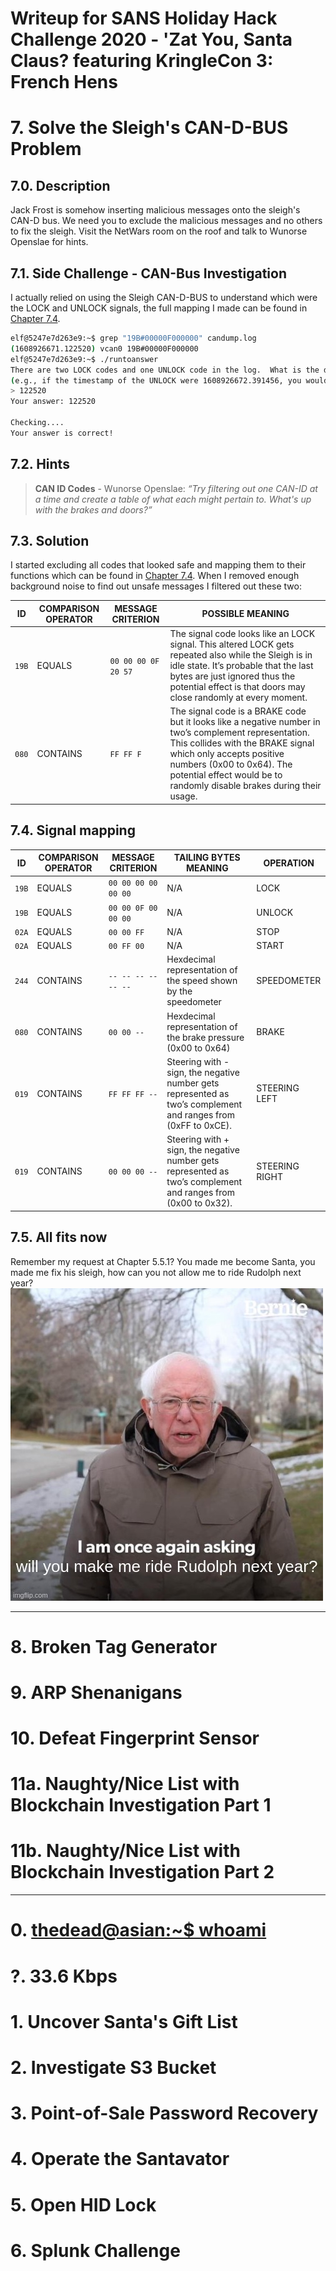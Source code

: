 # Writeup for SANS Holiday Hack Challenge 2020 - 'Zat You, Santa Claus? featuring KringleCon 3: French Hens
# 7. Solve the Sleigh's CAN-D-BUS Problem
## 7.0. Description
Jack Frost is somehow inserting malicious messages onto the sleigh's CAN-D bus. We need you to exclude the malicious messages and no others to fix the sleigh. Visit the NetWars room on the roof and talk to Wunorse Openslae for hints.
## 7.1. Side Challenge - CAN-Bus Investigation
I actually relied on using the Sleigh CAN-D-BUS to understand which were the LOCK and UNLOCK signals, the full mapping I made can be found in [Chapter 7.4](#74-signal-mapping).
```bash
elf@5247e7d263e9:~$ grep "19B#00000F000000" candump.log 
(1608926671.122520) vcan0 19B#00000F000000
elf@5247e7d263e9:~$ ./runtoanswer 
There are two LOCK codes and one UNLOCK code in the log.  What is the decimal portion of the UNLOCK timestamp?
(e.g., if the timestamp of the UNLOCK were 1608926672.391456, you would enter 391456.
> 122520
Your answer: 122520

Checking....
Your answer is correct!
```
## 7.2. Hints
> **CAN ID Codes** - Wunorse Openslae: *“Try filtering out one CAN-ID at a time and create a table of what each might pertain to. What's up with the brakes and doors?”*

## 7.3. Solution
I started excluding all codes that looked safe and mapping them to their functions whìch can be found in [Chapter 7.4](#74-signal-mapping). When I removed enough background noise to find out unsafe messages I filtered out these two:

| ID    | COMPARISON OPERATOR | MESSAGE CRITERION   | POSSIBLE MEANING                                                                                                               |
| ----- | ------------------- | ------------------- | ------------------------------------------------------------------------------------------------------------------------------ |
| `19B` | EQUALS              | `00 00 00 0F 20 57` | The signal code looks like an LOCK signal. This altered LOCK gets repeated also while the Sleigh is in idle state. It’s probable that the last bytes are just ignored thus the potential effect is that doors may close randomly at every moment. |
| `080` | CONTAINS            | `FF FF F          ` | The signal code is a BRAKE code but it looks like a negative number in two’s complement representation. This collides with the BRAKE signal which only accepts positive numbers (0x00 to 0x64). The potential effect would be to randomly disable brakes during their usage.|

## 7.4. Signal mapping
| ID    | COMPARISON OPERATOR | MESSAGE CRITERION   | TAILING BYTES MEANING                                                                                          | OPERATION     |
| ---   | ------------------- | -----------------   | -----------------------------------------------------------------------------------------------------------    | ------------- |
| `19B` | EQUALS              | `00 00 00 00 00 00` | N/A                                                                                                            | LOCK          |
| `19B` | EQUALS              | `00 00 0F 00 00 00` | N/A                                                                                                            | UNLOCK        |
| `02A` | EQUALS              | `00 00 FF         ` | N/A                                                                                                            | STOP          |
| `02A` | EQUALS              | `00 FF 00         ` | N/A                                                                                                            | START         |
| `244` | CONTAINS            | `-- -- -- -- -- --` | Hexdecimal representation of the speed shown by the speedometer                                                | SPEEDOMETER   |
| `080` | CONTAINS            | `00 00 --         ` | Hexdecimal representation of the brake pressure (0x00 to 0x64)                                                 | BRAKE         |
| `019` | CONTAINS            | `FF FF FF --      ` | Steering with - sign, the negative number gets represented as two’s complement and ranges from (0xFF to 0xCE). | STEERING LEFT |
| `019` | CONTAINS            | `00 00 00 --      ` | Steering with + sign, the negative number gets represented as two’s complement and ranges from (0x00 to 0x32). | STEERING RIGHT|

## 7.5. All fits now
Remember my request at Chapter 5.5.1? You made me become Santa, you made me fix his sleigh, how can you not allow me to ride Rudolph next year?  
![rudoplh](imgs/00_rudolph.jpeg)

---
# 8. Broken Tag Generator
# 9. ARP Shenanigans
# 10. Defeat Fingerprint Sensor
# 11a. Naughty/Nice List with Blockchain Investigation Part 1
# 11b. Naughty/Nice List with Blockchain Investigation Part 2

---
# 0. [thedead@asian:~$ whoami](../README.md)
# ?. 33.6 Kbps
# 1. Uncover Santa's Gift List
# 2. Investigate S3 Bucket
# 3. Point-of-Sale Password Recovery
# 4. Operate the Santavator
# 5. Open HID Lock
# 6. Splunk Challenge